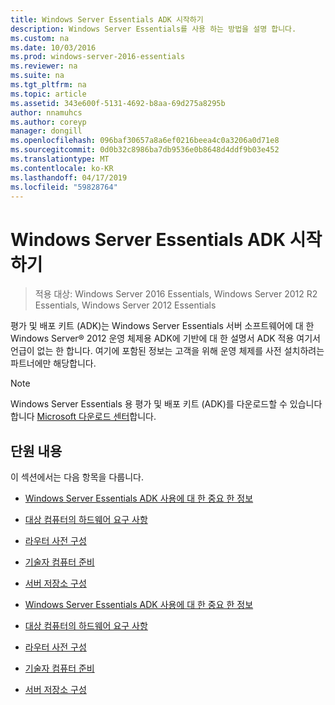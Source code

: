 ```yaml
---
title: Windows Server Essentials ADK 시작하기
description: Windows Server Essentials를 사용 하는 방법을 설명 합니다.
ms.custom: na
ms.date: 10/03/2016
ms.prod: windows-server-2016-essentials
ms.reviewer: na
ms.suite: na
ms.tgt_pltfrm: na
ms.topic: article
ms.assetid: 343e600f-5131-4692-b8aa-69d275a8295b
author: nnamuhcs
ms.author: coreyp
manager: dongill
ms.openlocfilehash: 096baf30657a8a6ef0216beea4c0a3206a0d71e8
ms.sourcegitcommit: 0d0b32c8986ba7db9536e0b8648d4ddf9b03e452
ms.translationtype: MT
ms.contentlocale: ko-KR
ms.lasthandoff: 04/17/2019
ms.locfileid: "59828764"
---
```

# <a name="getting-started-with-the-windows-server-essentials-adk"></a>Windows Server Essentials ADK 시작하기

>적용 대상: Windows Server 2016 Essentials, Windows Server 2012 R2 Essentials, Windows Server 2012 Essentials

평가 및 배포 키트 (ADK)는 Windows Server Essentials 서버 소프트웨어에 대 한 Windows Server® 2012 운영 체제용 ADK에 기반에 대 한 설명서 ADK 적용 여기서 언급이 없는 한 합니다. 여기에 포함된 정보는 고객을 위해 운영 체제를 사전 설치하려는 파트너에만 해당합니다.  
  
> [!NOTE]
>  Windows Server Essentials 용 평가 및 배포 키트 (ADK)를 다운로드할 수 있습니다 합니다 [Microsoft 다운로드 센터](https://www.microsoft.com/download/details.aspx?id=34866)합니다.  
  
## <a name="in-this-section"></a>단원 내용  
 이 섹션에서는 다음 항목을 다룹니다.  
  

-   [Windows Server Essentials ADK 사용에 대 한 중요 한 정보](Important-Information-for-Using-the-Windows-Server-Essentials-ADK.md)  
  
-   [대상 컴퓨터의 하드웨어 요구 사항](Hardware-Requirements-for-the-Target-Computer.md)  
  
-   [라우터 사전 구성](Preconfiguring-a-Router.md)  
  
-   [기술자 컴퓨터 준비](Prepare-the-Technician-Computer.md)  
  
-   [서버 저장소 구성](Configure-Server-Storage.md)

-   [Windows Server Essentials ADK 사용에 대 한 중요 한 정보](../install/Important-Information-for-Using-the-Windows-Server-Essentials-ADK.md)  
  
-   [대상 컴퓨터의 하드웨어 요구 사항](../install/Hardware-Requirements-for-the-Target-Computer.md)  
  
-   [라우터 사전 구성](../install/Preconfiguring-a-Router.md)  
  
-   [기술자 컴퓨터 준비](../install/Prepare-the-Technician-Computer.md)  
  
-   [서버 저장소 구성](../install/Configure-Server-Storage.md)

